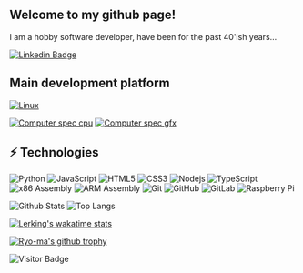 ## Welcome to my github page!

I am a hobby software developer, have been for the past 40'ish years...

[![Linkedin Badge](https://img.shields.io/badge/-Lerking-blue?style=flat-square&logo=Linkedin&logoColor=white&link=https://dk.linkedin.com/in/jan-lerking-10577892)](https://dk.linkedin.com/in/jan-lerking-10577892)

## Main development platform
[![Linux](https://img.shields.io/badge/MINT-19.3_(tricia)-43A047?style=for-the-badge&logo=linux&logoColor=white)]()

[![Computer spec cpu](https://img.shields.io/badge/Core_i7-9750H-0071C5?style=for-the-badge&logo=intel&logoColor=white)]()
[![Computer spec gfx](https://img.shields.io/badge/GeForce-GTX_1660_Ti-76B900?style=for-the-badge&logo=nvidia&logoColor=white)]()

## ⚡ Technologies

![Python](https://img.shields.io/badge/-Python-black?style=flat-square&logo=Python)
![JavaScript](https://img.shields.io/badge/-JavaScript-black?style=flat-square&logo=javascript)
![HTML5](https://img.shields.io/badge/-HTML5-E34F26?style=flat-square&logo=html5&logoColor=white)
![CSS3](https://img.shields.io/badge/-CSS3-1572B6?style=flat-square&logo=css3)
![Nodejs](https://img.shields.io/badge/-Nodejs-black?style=flat-square&logo=Node.js)
![TypeScript](https://img.shields.io/badge/-TypeScript-007ACC?style=flat-square&logo=typescript)
![x86 Assembly](https://img.shields.io/badge/x86-Assembly-black?style=flat-square&logo=x86)
![ARM Assembly](https://img.shields.io/badge/ARM-Assembly-black?style=flat-square&logo=arm)
![Git](https://img.shields.io/badge/-Git-black?style=flat-square&logo=git)
![GitHub](https://img.shields.io/badge/-GitHub-181717?style=flat-square&logo=github)
![GitLab](https://img.shields.io/badge/-GitLab-FCA121?style=flat-square&logo=gitlab)
![Raspberry Pi](https://img.shields.io/badge/-Raspberry%20Pi-C51A4A?style=flat-square&logo=Raspberry-Pi)

![Github Stats](https://github-readme-stats.vercel.app/api?username=Lerking&count_private=true&show_icons=true&include_all_commits=true)
![Top Langs](https://github-readme-stats.vercel.app/api/top-langs/?username=Lerking&hide=TeX&layout=compact)

[![Lerking's wakatime stats](https://github-readme-stats.vercel.app/api/wakatime?username=Lerking&layout=compact)](https://github.com/Lerking/Lerking)

[![Ryo-ma's github trophy](https://github-profile-trophy.vercel.app/?username=Lerking&row=1)](https://github.com/ryo-ma/github-profile-trophy)

![Visitor Badge](https://visitor-badge.laobi.icu/badge?page_id=Lerking.Lerking)
